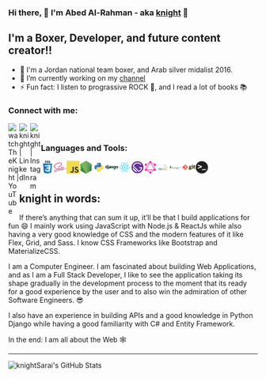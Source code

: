 ### Hi there, 👋 I'm Abed Al-Rahman - aka [knight][channelink]  🏇

## I'm a Boxer, Developer, and future content creator!!

- 🥊 I'm a Jordan national team boxer, and Arab silver midalist 2016.
- 🎥 I’m currently working on my [channel][channelink]
- ⚡ Fun fact: I listen to prograssive ROCK 🎸, and I read a lot of books 📚

### Connect with me:

[<img align="left" alt="watchTheKnight | YouTube" width="22px" src="https://cdn.jsdelivr.net/npm/simple-icons@v3/icons/youtube.svg" />][channelink]
[<img align="left" alt="knight | LinkedIn" width="22px" src="https://cdn.jsdelivr.net/npm/simple-icons@v3/icons/linkedin.svg" />][linkedin]
[<img align="left" alt="knight | Instagram" width="22px" src="https://cdn.jsdelivr.net/npm/simple-icons@v3/icons/instagram.svg" />][instagram]

<br />

### Languages and Tools:
<img align="left" alt="CSS3" width="26px" src="https://raw.githubusercontent.com/github/explore/80688e429a7d4ef2fca1e82350fe8e3517d3494d/topics/css/css.png" />
<img align="left" alt="Sass" width="26px" src="https://raw.githubusercontent.com/github/explore/80688e429a7d4ef2fca1e82350fe8e3517d3494d/topics/sass/sass.png" />
<img align="left" alt="JavaScript" width="26px" src="https://raw.githubusercontent.com/github/explore/80688e429a7d4ef2fca1e82350fe8e3517d3494d/topics/javascript/javascript.png" />
<img align="left" alt="Node.js" width="26px" src="https://raw.githubusercontent.com/github/explore/80688e429a7d4ef2fca1e82350fe8e3517d3494d/topics/nodejs/nodejs.png" />
<img align="left" alt="python" width="26px" src="https://raw.githubusercontent.com/github/explore/80688e429a7d4ef2fca1e82350fe8e3517d3494d/topics/python/python.png" />
<img align="left" alt="django" width="26px" src="https://raw.githubusercontent.com/github/explore/80688e429a7d4ef2fca1e82350fe8e3517d3494d/topics/django/django.png" />
<img align="left" alt="React" width="26px" src="https://raw.githubusercontent.com/github/explore/80688e429a7d4ef2fca1e82350fe8e3517d3494d/topics/react/react.png" />
<img align="left" alt="Gatsby" width="26px" src="https://raw.githubusercontent.com/github/explore/e94815998e4e0713912fed477a1f346ec04c3da2/topics/gatsby/gatsby.png" />
<img align="left" alt="GraphQL" width="26px" src="https://raw.githubusercontent.com/github/explore/80688e429a7d4ef2fca1e82350fe8e3517d3494d/topics/graphql/graphql.png" />
<img align="left" alt="MySQL" width="26px" src="https://raw.githubusercontent.com/github/explore/80688e429a7d4ef2fca1e82350fe8e3517d3494d/topics/mysql/mysql.png" />
<img align="left" alt="MongoDB" width="26px" src="https://raw.githubusercontent.com/github/explore/80688e429a7d4ef2fca1e82350fe8e3517d3494d/topics/mongodb/mongodb.png" />
<img align="left" alt="Git" width="26px" src="https://raw.githubusercontent.com/github/explore/80688e429a7d4ef2fca1e82350fe8e3517d3494d/topics/git/git.png" />
<img align="left" alt="Terminal" width="26px" src="https://raw.githubusercontent.com/github/explore/80688e429a7d4ef2fca1e82350fe8e3517d3494d/topics/terminal/terminal.png" />


<br/>
<br/>


## knight in words:
If there’s anything that can sum it up, it’ll be that I build applications for fun 😄
I mainly work using JavaScript with Node.js & ReactJs while also having a very good knowledge of CSS and the modern features of it like Flex, Grid, and Sass. I know CSS Frameworks like Bootstrap and MaterializeCSS.

I am a Computer Engineer. I am fascinated about building Web Applications, and as I am a Full Stack Developer, I like to see the application taking its shape gradually in the development process to the moment that its ready for a good experience by the user and to also win the admiration of other Software Engineers. 😎

I also have an experience in building APIs and a good knowledge in Python Django while having a good familiarity with C# and Entity Framework.

In the end: I am all about the Web 🕸️

---

<img align="left" alt="knightSarai's GitHub Stats" src="https://github-readme-stats.vercel.app/api?username=knightSarai&hide=stars&show_icons=true&hide_border=true" />

[channelink]: https://www.youtube.com/channel/UCF3NLH7rn9b4KexT25tKTqA
[instagram]: https://www.instagram.com/watchtheknight
[linkedin]: https://www.linkedin.com/in/knight-sarai/
